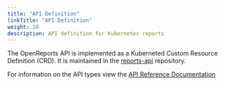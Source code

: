 ```yaml
---
title: "API Definition"
linkTitle: "API Definition"
weight: 10
description: API definition for Kubernetes reports 
---
```


The OpenReports API is implemented as a Kuberneted Custom Resource Definition (CRD). It is maintained in the [reports-api](https://github.com/openreports/reports-api) repository.

For information on the API types view the [API Reference Documentation](https://github.com/openreports/reports-api/blob/main/docs/api-docs.md)



